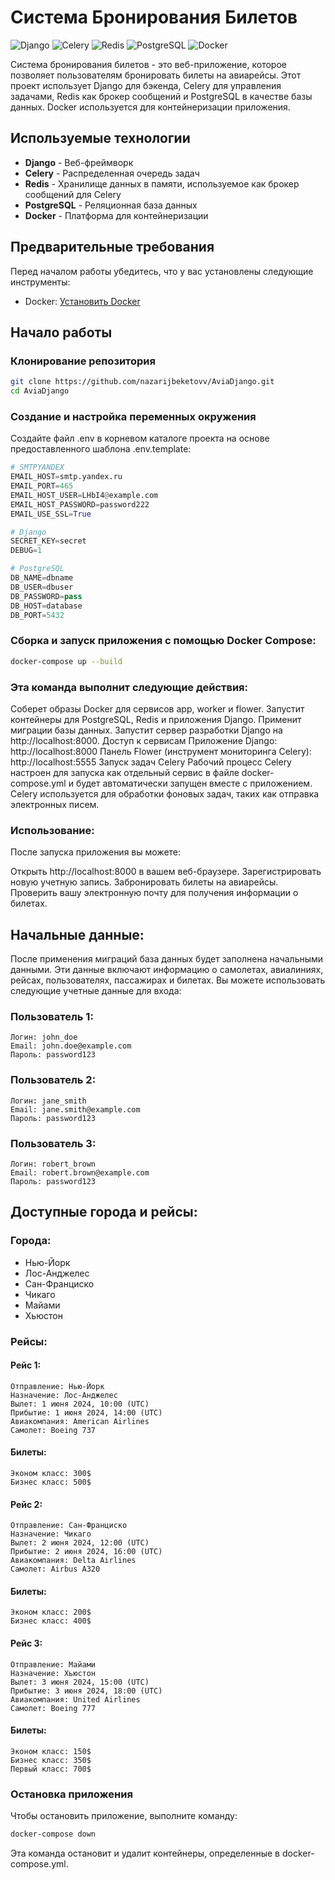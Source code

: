 # Система Бронирования Билетов

![Django](https://img.shields.io/badge/Django-3.2-blue)
![Celery](https://img.shields.io/badge/Celery-5.2.3-brightgreen)
![Redis](https://img.shields.io/badge/Redis-7.2.4-red)
![PostgreSQL](https://img.shields.io/badge/PostgreSQL-14.6-blue)
![Docker](https://img.shields.io/badge/Docker-3.8-blue)

Система бронирования билетов - это веб-приложение, которое позволяет пользователям бронировать билеты на авиарейсы. Этот проект использует Django для бэкенда, Celery для управления задачами, Redis как брокер сообщений и PostgreSQL в качестве базы данных. Docker используется для контейнеризации приложения.

## Используемые технологии

- **Django** - Веб-фреймворк
- **Celery** - Распределенная очередь задач
- **Redis** - Хранилище данных в памяти, используемое как брокер сообщений для Celery
- **PostgreSQL** - Реляционная база данных
- **Docker** - Платформа для контейнеризации

## Предварительные требования

Перед началом работы убедитесь, что у вас установлены следующие инструменты:

- Docker: [Установить Docker](https://docs.docker.com/get-docker/)


## Начало работы

### Клонирование репозитория

```sh
git clone https://github.com/nazarijbeketovv/AviaDjango.git
cd AviaDjango
```

### Создание и настройка переменных окружения
Создайте файл .env в корневом каталоге проекта на основе предоставленного шаблона .env.template:

```python
# SMTPYANDEX
EMAIL_HOST=smtp.yandex.ru
EMAIL_PORT=465
EMAIL_HOST_USER=LHbI4@example.com
EMAIL_HOST_PASSWORD=password222
EMAIL_USE_SSL=True

# Django
SECRET_KEY=secret
DEBUG=1

# PostgreSQL
DB_NAME=dbname
DB_USER=dbuser
DB_PASSWORD=pass
DB_HOST=database
DB_PORT=5432
```

### Сборка и запуск приложения с помощью Docker Compose:

```sh
docker-compose up --build
```
### Эта команда выполнит следующие действия:

Соберет образы Docker для сервисов app, worker и flower.
Запустит контейнеры для PostgreSQL, Redis и приложения Django.
Применит миграции базы данных.
Запустит сервер разработки Django на http://localhost:8000.
Доступ к сервисам
Приложение Django: http://localhost:8000
Панель Flower (инструмент мониторинга Celery): http://localhost:5555
Запуск задач Celery
Рабочий процесс Celery настроен для запуска как отдельный сервис в файле docker-compose.yml и будет автоматически запущен вместе с приложением. Celery используется для обработки фоновых задач, таких как отправка электронных писем.

### Использование:

После запуска приложения вы можете:

Открыть http://localhost:8000 в вашем веб-браузере.
Зарегистрировать новую учетную запись.
Забронировать билеты на авиарейсы.
Проверить вашу электронную почту для получения информации о билетах.

## Начальные данные:

После применения миграций база данных будет заполнена начальными данными. Эти данные включают информацию о самолетах, авиалиниях, рейсах, пользователях, пассажирах и билетах. Вы можете использовать следующие учетные данные для входа:

### Пользователь 1:

```
Логин: john_doe
Email: john.doe@example.com
Пароль: password123
```

### Пользователь 2:

```
Логин: jane_smith
Email: jane.smith@example.com
Пароль: password123
```

### Пользователь 3:

```
Логин: robert_brown
Email: robert.brown@example.com
Пароль: password123
```

## Доступные города и рейсы:

### Города:
- Нью-Йорк
- Лос-Анджелес
- Сан-Франциско
- Чикаго
- Майами
- Хьюстон

### Рейсы:

#### Рейс 1:

```
Отправление: Нью-Йорк
Назначение: Лос-Анджелес
Вылет: 1 июня 2024, 10:00 (UTC)
Прибытие: 1 июня 2024, 14:00 (UTC)
Авиакомпания: American Airlines
Самолет: Boeing 737
```

#### Билеты:

```
Эконом класс: 300$
Бизнес класс: 500$
```

#### Рейс 2:

```
Отправление: Сан-Франциско
Назначение: Чикаго
Вылет: 2 июня 2024, 12:00 (UTC)
Прибытие: 2 июня 2024, 16:00 (UTC)
Авиакомпания: Delta Airlines
Самолет: Airbus A320
```

#### Билеты:

```
Эконом класс: 200$
Бизнес класс: 400$
```

#### Рейс 3:

```
Отправление: Майами
Назначение: Хьюстон
Вылет: 3 июня 2024, 15:00 (UTC)
Прибытие: 3 июня 2024, 18:00 (UTC)
Авиакомпания: United Airlines
Самолет: Boeing 777
```

#### Билеты:

```
Эконом класс: 150$
Бизнес класс: 350$
Первый класс: 700$
```



### Остановка приложения

Чтобы остановить приложение, выполните команду:

```sh
docker-compose down
```

Эта команда остановит и удалит контейнеры, определенные в docker-compose.yml.

